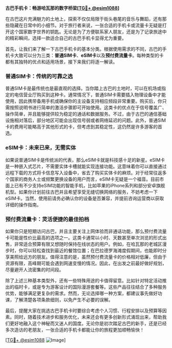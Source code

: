 **古巴手机卡：畅游哈瓦那的数字桥梁[[TG💪+ @esim1088](https://t.me/s/esim1088)]**

在古巴这片充满魅力的土地上，探索不仅仅局限于街头巷尾的音乐与舞蹈，还有那些隐藏在日常中的小细节。对于旅行者来说，一张合适的手机卡或流量卡无疑是打开这个国家数字世界的钥匙。无论是为了方便联系家人朋友，还是为了记录旅途中的精彩瞬间，选择一款适合自己的古巴手机卡显得尤为重要。

首先，让我们来了解一下古巴手机卡的基本分类。根据使用需求的不同，古巴的手机卡大致可以分为三类：**普通SIM卡**、**eSIM卡**以及**预付费流量卡**。每种类型的卡都有其独特的优点和适用场景，接下来我们将逐一解读。

### 普通SIM卡：传统的可靠之选

普通SIM卡是最传统也是最直观的选择。当你踏上古巴的土地时，可以在机场或指定的电信营业厅购买到这种卡。通常情况下，普通SIM卡需要插入物理设备中才能使用，因此携带备用手机或确保你的主设备支持相应频段非常重要。购买后，你只需按照说明书进行简单的激活步骤即可开始使用。这类卡的优点在于信号覆盖广、操作简单，并且能够提供较为稳定的通话和数据服务。不过，由于古巴的通信基础设施相对落后，部分地区可能会出现信号弱或者网络延迟的问题。此外，普通SIM卡的费用可能略高于其他形式的卡，但考虑到其稳定性，这仍然是许多游客的首选。

### eSIM卡：未来已来，无需实体

如果说普通SIM卡是传统派的代表，那么eSIM卡就是科技感十足的新星。eSIM卡是一种嵌入式芯片，不需要实体卡槽就能实现连接功能。这意味着你可以直接通过远程下载的方式将卡信息写入设备中，省去了购买实体卡的麻烦。对于经常往返多个国家的商务人士或频繁更换设备的用户而言，eSIM卡无疑是一个福音。目前市面上已有不少支持eSIM功能的智能手机，比如苹果的iPhone系列和部分安卓旗舰机型。如果你计划前往古巴并且希望享受无缝切换网络的服务，不妨考虑一下eSIM卡。当然，使用前请务必确认你的设备是否兼容，并提前咨询运营商以获取详细的操作指南。

### 预付费流量卡：灵活便捷的最佳拍档

如果你只是短期访问古巴，并且主要关注上网体验而非通话功能，那么预付费流量卡可能是性价比最高的选项之一。这类卡通常以小时、天数甚至单次浏览的形式出售，非常适合预算有限又想随时保持在线状态的用户。例如，在哈瓦那的老城区漫步时，你可以轻松查找到最近的餐馆位置；在巴拉德罗海滩度假期间，也能即时分享美照给远方的朋友。值得注意的是，虽然预付费流量卡的价格相对低廉，但由于资源有限，高峰期可能会遇到网速变慢的情况。因此，在出发之前最好做好规划，尽量避开人流密集的时间段。

除了上述三种基本类型外，还有一些特殊用途的卡值得留意。比如针对特定活动推出的临时卡，或是专为游客设计的国际漫游套餐等。这些产品往往结合了多种服务优势，能够满足更复杂的需求。然而，无论选择哪一种方案，都建议事先做好功课，了解清楚各项条款细则，以免产生不必要的误解。

最后，提醒大家在挑选古巴手机卡时要综合考虑个人习惯、行程安排以及预算等因素。同时，随着技术进步和服务优化，未来还会有更多创新形式涌现出来，帮助我们更好地融入这个神秘而又迷人的国度。无论你是初次踏足古巴的新手，还是已经多次造访的老朋友，一张合适的手机卡都能让你的旅程更加顺畅愉快！

[[TG💪+ @esim1088](https://t.me/s/esim1088) ![Image](https://i.postimg.cc/4NQfJmqS/Snipaste-2025-05-13-00-14-12.png)]